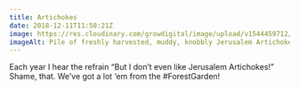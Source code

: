 ```yaml
---
title: Artichokes
date: 2018-12-11T11:50:21Z
image: https://res.cloudinary.com/growdigital/image/upload/v1544459712/jerusalem-artichoke-84D4E742.jpg
imageAlt: Pile of freshly harvested, muddy, knobbly Jerusalem Artichokes next to raised bed
---
```


Each year I hear the refrain “But I don’t even like Jerusalem Artichokes!” Shame, that. We’ve got a lot ‘em from the #ForestGarden!

